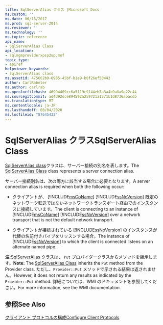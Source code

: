```yaml
---
title: SqlServerAlias クラス |Microsoft Docs
ms.custom: ''
ms.date: 06/13/2017
ms.prod: sql-server-2014
ms.reviewer: ''
ms.technology: ''
ms.topic: reference
api_name:
- SqlServerAlias Class
api_location:
- sqlmgmproviderxpsp2up.mof
topic_type:
- apiref
helpviewer_keywords:
- SqlServerAlias class
ms.assetid: 475662b9-6985-45bf-b1e9-b0f26ef50443
author: CarlRabeler
ms.author: carlrab
ms.openlocfilehash: 46994409cc6a5119c9144eb7a3a4b9a8a9a22c44
ms.sourcegitcommit: ad4d92dce894592a259721a1571b1d8736abacdb
ms.translationtype: MT
ms.contentlocale: ja-JP
ms.lasthandoff: 08/04/2020
ms.locfileid: "87645432"
---
```

# <a name="sqlserveralias-class"></a><span data-ttu-id="506de-102">SqlServerAlias クラス</span><span class="sxs-lookup"><span data-stu-id="506de-102">SqlServerAlias Class</span></span>
  <span data-ttu-id="506de-103">[SqlServerAlias class](sqlserveralias-class.md)クラスは、サーバー接続の別名を表します。</span><span class="sxs-lookup"><span data-stu-id="506de-103">The [SqlServerAlias Class](sqlserveralias-class.md) class represents a server connection alias.</span></span>  
  
 <span data-ttu-id="506de-104">サーバー接続別名は、次の両方に該当する場合に必要となります。</span><span class="sxs-lookup"><span data-stu-id="506de-104">A server connection alias is required when both the following occur:</span></span>  
  
-   <span data-ttu-id="506de-105">クライアントが、 [!INCLUDE[msCoName](../../../includes/msconame-md.md)] [!INCLUDE[ssNoVersion](../../../includes/ssnoversion-md.md)] 既定のネットワーク転送ではないネットワークトランスポート経由でのインスタンスに接続しています。</span><span class="sxs-lookup"><span data-stu-id="506de-105">The client is connecting to an instance of [!INCLUDE[msCoName](../../../includes/msconame-md.md)] [!INCLUDE[ssNoVersion](../../../includes/ssnoversion-md.md)] over a network transport that is not the default network transport.</span></span>  
  
-   <span data-ttu-id="506de-106">クライアントが接続されている [!INCLUDE[ssNoVersion](../../../includes/ssnoversion-md.md)] のインスタンスが代替の名前付きパイプをリッスンする場合。</span><span class="sxs-lookup"><span data-stu-id="506de-106">The instance of [!INCLUDE[ssNoVersion](../../../includes/ssnoversion-md.md)] to which the client is connected listens on an alternate named pipe.</span></span>  
  
 <span data-ttu-id="506de-107">**注:**[SqlServerAlias クラス](sqlserveralias-class.md)は、 `Put` プロバイダークラスからメソッドを継承します。</span><span class="sxs-lookup"><span data-stu-id="506de-107">**Note:** The [SqlServerAlias Class](sqlserveralias-class.md) inherits the `Put` method from the Provider class.</span></span> <span data-ttu-id="506de-108">ただし、`Provider::Put` メソッドで示される結果は返されません。</span><span class="sxs-lookup"><span data-stu-id="506de-108">However, it does not return any results as indicated by the `Provider::Put` method.</span></span> <span data-ttu-id="506de-109">詳細については、WMI のドキュメントを参照してください。</span><span class="sxs-lookup"><span data-stu-id="506de-109">For more information, see the WMI documentation.</span></span>  
  
## <a name="see-also"></a><span data-ttu-id="506de-110">参照</span><span class="sxs-lookup"><span data-stu-id="506de-110">See Also</span></span>  
 [<span data-ttu-id="506de-111">クライアント プロトコルの構成</span><span class="sxs-lookup"><span data-stu-id="506de-111">Configure Client Protocols</span></span>](https://technet.microsoft.com/library/ms181035.aspx)  
  
  
